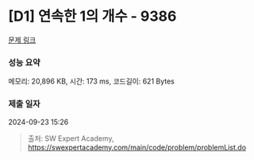 # [D1] 연속한 1의 개수 - 9386 

[문제 링크](https://swexpertacademy.com/main/code/problem/problemDetail.do?contestProbId=AXALDUIq97oDFASI) 

### 성능 요약

메모리: 20,896 KB, 시간: 173 ms, 코드길이: 621 Bytes

### 제출 일자

2024-09-23 15:26



> 출처: SW Expert Academy, https://swexpertacademy.com/main/code/problem/problemList.do